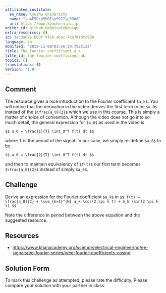 ```yaml
---
affiliated_institute:
  en_name: Kyushu University
  name: "\u4E5D\u5DDE\u5927\u5B66"
  url: https://www.kyushu-u.ac.jp
editor_id: github.NanoScaleDesign
extra_resources: {}
id: 3e53a62e-b03f-4f16-abac-7db781bfc930
language: en
modified: '2019-11-06T03:26:29.752512Z'
title: The Fourier coefficient a_k
title_id: the-fourier-coefficient-ak
topics: []
translations: {}
version: '1.0'
---
```


## Comment

The resource gives a nice introduction to the Fourier coefficient `$a_k$`. You will notice that the derivation in the video derives the first term to be `$a_0$` instead of the `$\frac{a_0}{2}$` which we use in this course. This is simply a matter of choice of convention. Although the video does not go into so much detail, the general expression for `$a_0$` as used in the video is

`$$
a_0 = \frac{1}{T} \int_0^T f(t) dt
$$`

where T is the period of the signal.
In our case, we simply re-define `$a_0$` to be

`$$
a_0 = \frac{2}{T} \int_0^T f(t) dt
$$`

and then to maintain equivalency of `$f(t)$` our first term becomes `$\frac{a_0}{2}$` instead of simply `$a_0$`.

## Challenge
Derive an expression for the Fourier coefficient `$a_k$` in
`$$ f(t) = \frac{a_0}{2} + \sum_{k=1}^{N} a_k \cos(2 \pi k t) + b_k \sin(2 \pi k t) $$`

Note the difference in period between the above equation and the suggested resource.


## Resources
- https://www.khanacademy.org/science/electrical-engineering/ee-signals/ee-fourier-series/v/ee-fourier-coefficients-cosine


## Solution Form
To mark this challenge as attempted, please rate the difficulty.
Please compare your solution with your partner in class.




